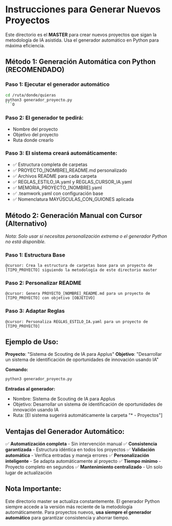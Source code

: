 # Instrucciones para Generar Nuevos Proyectos

Este directorio es el **MASTER** para crear nuevos proyectos que sigan la metodología de IA asistida. Usa el generador automático en Python para máxima eficiencia.

## **Método 1: Generación Automática con Python (RECOMENDADO)**

### **Paso 1: Ejecutar el generador automático**
```bash
cd /ruta/donde/quieras
python3 generador_proyecto.py
```O
```

### **Paso 2: El generador te pedirá:**
- Nombre del proyecto
- Objetivo del proyecto
- Ruta donde crearlo

### **Paso 3: El sistema creará automáticamente:**
- ✅ Estructura completa de carpetas
- ✅ PROYECTO_[NOMBRE]_README.md personalizado
- ✅ Archivos README para cada carpeta
- ✅ REGLAS_ESTILO_IA.yaml y REGLAS_CURSOR_IA.yaml
- ✅ MEMORIA_PROYECTO_[NOMBRE].yaml
- ✅ .teamwork.yaml con configuración base
- ✅ Nomenclatura MAYÚSCULAS_CON_GUIONES aplicada

## **Método 2: Generación Manual con Cursor (Alternativo)**

*Nota: Solo usar si necesitas personalización extrema o el generador Python no está disponible.*

### **Paso 1: Estructura Base**
```
@cursor: Crea la estructura de carpetas base para un proyecto de [TIPO_PROYECTO] siguiendo la metodología de este directorio master
```

### **Paso 2: Personalizar README**
```
@cursor: Genera PROYECTO_[NOMBRE]_README.md para un proyecto de [TIPO_PROYECTO] con objetivo [OBJETIVO]
```

### **Paso 3: Adaptar Reglas**
```
@cursor: Personaliza REGLAS_ESTILO_IA.yaml para un proyecto de [TIPO_PROYECTO]
```

## **Ejemplo de Uso:**

**Proyecto**: "Sistema de Scouting de IA para Applus"
**Objetivo**: "Desarrollar un sistema de identificación de oportunidades de innovación usando IA"

**Comando:**
```bash
python3 generador_proyecto.py
```

**Entradas al generador:**
- Nombre: Sistema de Scouting de IA para Applus
- Objetivo: Desarrollar un sistema de identificación de oportunidades de innovación usando IA
- Ruta: [El sistema sugerirá automáticamente la carpeta "* - Proyectos"]

## **Ventajas del Generador Automático:**

✅ **Automatización completa** - Sin intervención manual
✅ **Consistencia garantizada** - Estructura idéntica en todos los proyectos
✅ **Validación automática** - Verifica entradas y maneja errores
✅ **Personalización inteligente** - Se adapta automáticamente al proyecto
✅ **Tiempo mínimo** - Proyecto completo en segundos
✅ **Mantenimiento centralizado** - Un solo lugar de actualización

## **Nota Importante:**
Este directorio master se actualiza constantemente. El generador Python siempre accede a la versión más reciente de la metodología automáticamente. Para proyectos nuevos, **usa siempre el generador automático** para garantizar consistencia y ahorrar tiempo.
